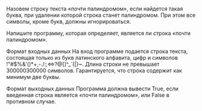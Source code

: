 Назовем строку текста «почти палиндромом», если найдется такая буква, при удалении которой строка станет палиндромом. При этом все символы, кроме букв, должны игнорироваться.

Напишите программу, которая определяет, является ли строка «почти палиндромом».

Формат входных данных
На вход программе подается строка текста, состоящая только из букв латинского алфавита, цифр и символов !"#$%&'()*+,-./:;<=>?@[\]^_`{|}~. Длина строки не превышает 300000300000 символов. Гарантируется, что строка содержит как минимум две буквы.

Формат выходных данных
Программа должна вывести True, если введенная строка является «почти палиндромом», или False в противном случае.


